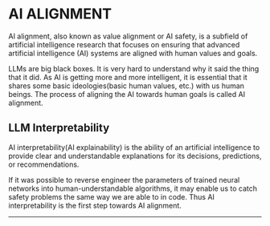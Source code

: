 # AI ALIGNMENT
AI alignment, also known as value alignment or AI safety, is a subfield of artificial intelligence research that focuses on ensuring that advanced artificial intelligence (AI) systems are aligned with human values and goals.

LLMs are big black boxes. It is very hard to understand why it said the thing that it did. As AI is getting more and more intelligent, it is essential that it shares some basic ideologies(basic human values, etc.) with us human beings. The process of aligning the AI towards human goals is called AI alignment.

## LLM Interpretability
AI interpretability(AI explainability) is the ability of an artificial intelligence to provide clear and understandable explanations for its decisions, predictions, or recommendations.

If it was possible to reverse engineer the parameters of trained neural networks into human-understandable algorithms, it may enable us to catch safety problems the same way we are able to in code. Thus AI interpretability is the first step towards AI alignment.

---